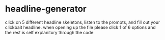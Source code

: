 # headline-generator
click on 5 different headline skeletons, listen to the prompts, and fill out your clickbait headline.
when opening up the file please click 1 of 6 options and the rest is self explanitory through the code
